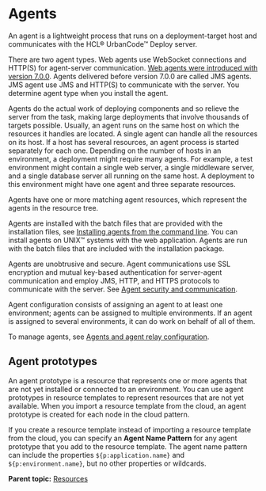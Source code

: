 # Agents

An agent is a lightweight process that runs on a deployment-target host and communicates with the HCL® UrbanCode™ Deploy server.

There are two agent types. Web agents use WebSocket connections and HTTP\(S\) for agent-server communication. [Web agents were introduced with version 7.0.0](web_agents.md#). Agents delivered before version 7.0.0 are called JMS agents. JMS agent use JMS and HTTP\(S\) to communicate with the server. You determine agent type when you install the agent.

Agents do the actual work of deploying components and so relieve the server from the task, making large deployments that involve thousands of targets possible. Usually, an agent runs on the same host on which the resources it handles are located. A single agent can handle all the resources on its host. If a host has several resources, an agent process is started separately for each one. Depending on the number of hosts in an environment, a deployment might require many agents. For example, a test environment might contain a single web server, a single middleware server, and a single database server all running on the same host. A deployment to this environment might have one agent and three separate resources.

Agents have one or more matching agent resources, which represent the agents in the resource tree.

Agents are installed with the batch files that are provided with the installation files, see [Installing agents from the command line](../../com.ibm.udeploy.install.doc/topics/agentInstall.md). You can install agents on UNIX™ systems with the web application. Agents are run with the batch files that are included with the installation package.

Agents are unobtrusive and secure. Agent communications use SSL encryption and mutual key-based authentication for server-agent communication and employ JMS, HTTP, and HTTPS protocols to communicate with the server. See [Agent security and communication](arch_agents.md#).

Agent configuration consists of assigning an agent to at least one environment; agents can be assigned to multiple environments. If an agent is assigned to several environments, it can do work on behalf of all of them.

To manage agents, see [Agents and agent relay configuration](configure_agents.md).

## Agent prototypes

An agent prototype is a resource that represents one or more agents that are not yet installed or connected to an environment. You can use agent prototypes in resource templates to represent resources that are not yet available. When you import a resource template from the cloud, an agent prototype is created for each node in the cloud pattern.

If you create a resource template instead of importing a resource template from the cloud, you can specify an **Agent Name Pattern** for any agent prototype that you add to the resource template. The agent name pattern can include the properties `${p:application.name}` and `${p:environment.name}`, but no other properties or wildcards.

**Parent topic:** [Resources](../topics/resources_ch.md)

